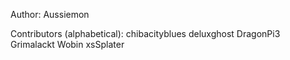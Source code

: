 Author:
Aussiemon

Contributors (alphabetical):
chibacityblues
deluxghost
DragonPi3
Grimalackt
Wobin
xsSplater